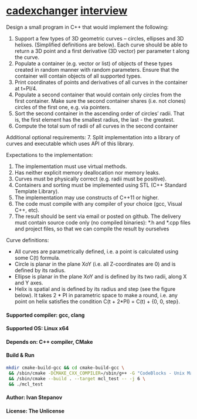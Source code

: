# [cadexchanger](https://cadexchanger.com/) [interview](https://cadexchanger.com/download/documents/hiring/CADEX%20C++%20assignment%20v4%20for%20probationers.pdf)


Design a small program in C++ that would implement the following:
1. Support a few types of 3D geometric curves – circles, ellipses and 3D helixes. (Simplified
   definitions are below). Each curve should be able to return a 3D point and a first derivative (3D
   vector) per parameter t along the curve.
2. Populate a container (e.g. vector or list) of objects of these types created in random manner with
   random parameters. Ensure that the container will contain objects of all supported types.
3. Print coordinates of points and derivatives of all curves in the container at t=PI/4.
4. Populate a second container that would contain only circles from the first container. Make sure the
   second container shares (i.e. not clones) circles of the first one, e.g. via pointers.
5. Sort the second container in the ascending order of circles’ radii. That is, the first element has the
   smallest radius, the last - the greatest.
6. Compute the total sum of radii of all curves in the second container

Additional optional requirements:
7. Split implementation into a library of curves and executable which uses API of this library.

Expectations to the implementation:
1. The implementation must use virtual methods.
2. Has neither explicit memory deallocation nor memory leaks.
3. Curves must be physically correct (e.g. radii must be positive).
4. Containers and sorting must be implemented using STL (C++ Standard Template Library).
5. The implementation may use constructs of C++11 or higher.
6. The code must compile with any compiler of your choice (gcc, Visual C++, etc).
7. The result should be sent via email or posted on github. The delivery must contain source code only
   (no compiled binaries): *.h and *.cpp files and project files, so that we can compile the result by
   ourselves

Curve definitions:
- All curves are parametrically defined, i.e. a point is calculated using some C(t) formula.
- Circle is planar in the plane XoY (i.e. all Z-coordinates are 0) and is defined by its radius.
- Ellipse is planar in the plane XoY and is defined by its two radii, along X and Y axes.
- Helix is spatial and is defined by its radius and step (see the figure below). It takes 2 * PI in
  parametric space to make a round, i.e. any point on helix satisfies the condition C(t + 2*PI) = C(t) +
  {0, 0, step}.
 
#### Supported compiler: gcc, clang
 
#### Supported OS: Linux x64

#### Depends on: C++ compiler, CMake

#### Build & Run
```bash
mkdir cmake-build-gcc && cd cmake-build-gcc \
 && /sbin/cmake -DCMAKE_CXX_COMPILER=/sbin/g++ -G "CodeBlocks - Unix Makefiles" .. \
 && /sbin/cmake --build . --target mcl_test -- -j 6 \
 && ./mcl_test
```


#### Author: Ivan Stepanov 

#### License: The Unlicense